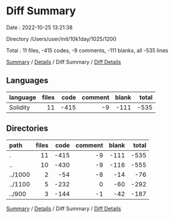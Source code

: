 # Diff Summary

Date : 2022-10-25 13:21:38

Directory /Users/user/init/10k1day/1025/1200

Total : 11 files,  -415 codes, -9 comments, -111 blanks, all -535 lines

[Summary](results.md) / [Details](details.md) / Diff Summary / [Diff Details](diff-details.md)

## Languages
| language | files | code | comment | blank | total |
| :--- | ---: | ---: | ---: | ---: | ---: |
| Solidity | 11 | -415 | -9 | -111 | -535 |

## Directories
| path | files | code | comment | blank | total |
| :--- | ---: | ---: | ---: | ---: | ---: |
| . | 11 | -415 | -9 | -111 | -535 |
| .. | 10 | -430 | -9 | -116 | -555 |
| ../1000 | 2 | -54 | -8 | -14 | -76 |
| ../1100 | 5 | -232 | 0 | -60 | -292 |
| ../900 | 3 | -144 | -1 | -42 | -187 |

[Summary](results.md) / [Details](details.md) / Diff Summary / [Diff Details](diff-details.md)